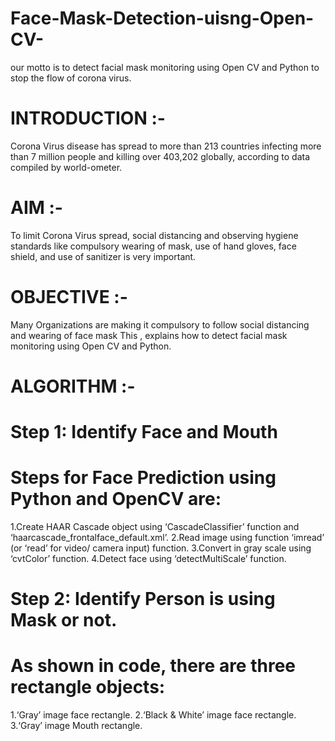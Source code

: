 # Face-Mask-Detection-uisng-Open-CV-
our motto is to detect facial mask monitoring using Open CV and Python to stop the flow of corona virus.

# INTRODUCTION :- 
Corona Virus disease has spread to more than 213 countries infecting more than 7 million people and killing over 403,202 globally, according to data compiled by world-ometer.

# AIM :- 
To limit Corona Virus spread, social distancing and observing hygiene standards like compulsory wearing of mask, use of hand gloves, face shield, and use of sanitizer is very important.

# OBJECTIVE :- 
Many Organizations are making it compulsory to follow social distancing and wearing of face mask This , explains how to detect facial mask monitoring using Open CV and Python.

# ALGORITHM :- 

# Step 1: Identify Face and Mouth

# Steps for Face Prediction using Python and OpenCV are:

1.Create HAAR Cascade object using ‘CascadeClassifier’ function and ‘haarcascade_frontalface_default.xml’.
2.Read image using function ‘imread’ (or ‘read’ for video/ camera input) function.
3.Convert in gray scale using ‘cvtColor’ function.
4.Detect face using ‘detectMultiScale’ function.

# Step 2: Identify Person is using Mask or not.

# As shown in code, there are three rectangle objects:

1.‘Gray’ image face rectangle.
2.‘Black & White’ image face rectangle.
3.‘Gray’ image Mouth rectangle.






